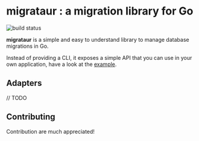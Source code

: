# migrataur : a migration library for Go

![build status](https://ci.voixdunet.com/api/badges/jleicher/migrataur/status.svg)

**migrataur** is a simple and easy to understand library to manage database migrations in Go.

Instead of providing a CLI, it exposes a simple API that you can use in your own application, have a look at the [example](examples/example.go).

## Adapters

// TODO

## Contributing

Contribution are much appreciated!